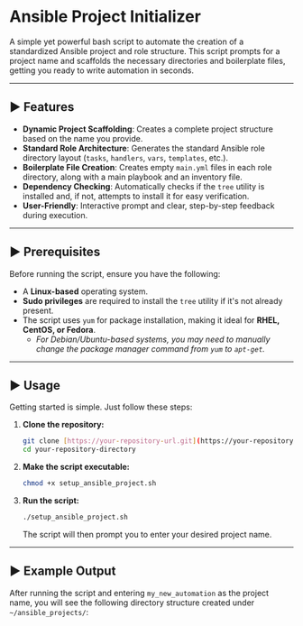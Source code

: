 # Ansible Project Initializer

A simple yet powerful bash script to automate the creation of a standardized Ansible project and role structure. This script prompts for a project name and scaffolds the necessary directories and boilerplate files, getting you ready to write automation in seconds.

---

## ► Features

-   **Dynamic Project Scaffolding**: Creates a complete project structure based on the name you provide.
-   **Standard Role Architecture**: Generates the standard Ansible role directory layout (`tasks`, `handlers`, `vars`, `templates`, etc.).
-   **Boilerplate File Creation**: Creates empty `main.yml` files in each role directory, along with a main playbook and an inventory file.
-   **Dependency Checking**: Automatically checks if the `tree` utility is installed and, if not, attempts to install it for easy verification.
-   **User-Friendly**: Interactive prompt and clear, step-by-step feedback during execution.

---

## ► Prerequisites

Before running the script, ensure you have the following:

-   A **Linux-based** operating system.
-   **Sudo privileges** are required to install the `tree` utility if it's not already present.
-   The script uses `yum` for package installation, making it ideal for **RHEL, CentOS, or Fedora**.
    -   *For Debian/Ubuntu-based systems, you may need to manually change the package manager command from `yum` to `apt-get`.*

---

## ► Usage

Getting started is simple. Just follow these steps:

1.  **Clone the repository:**
    ```sh
    git clone [https://your-repository-url.git](https://your-repository-url.git)
    cd your-repository-directory
    ```

2.  **Make the script executable:**
    ```sh
    chmod +x setup_ansible_project.sh
    ```

3.  **Run the script:**
    ```sh
    ./setup_ansible_project.sh
    ```
    The script will then prompt you to enter your desired project name.

---

## ► Example Output

After running the script and entering `my_new_automation` as the project name, you will see the following directory structure created under `~/ansible_projects/`:
